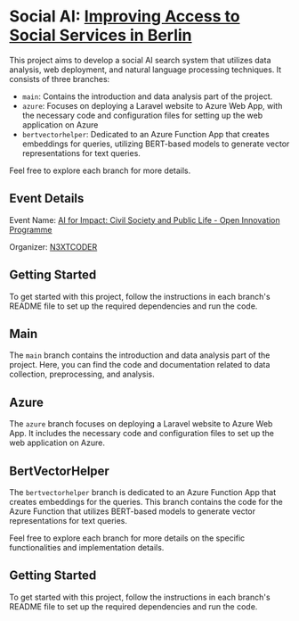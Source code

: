 # Social AI: [Improving Access to Social Services in Berlin](https://n3xtcoder.org/improving-access-to-social-services)

This project aims to develop a social AI search system that utilizes data analysis, web deployment, and natural language processing techniques. It consists of three branches:

- `main`: Contains the introduction and data analysis part of the project.
- `azure`: Focuses on deploying a Laravel website to Azure Web App, with the necessary code and configuration files for setting up the web application on Azure
- `bertvectorhelper`: Dedicated to an Azure Function App that creates embeddings for queries, utilizing BERT-based models to generate vector representations for text queries.

Feel free to explore each branch for more details.

## Event Details

Event Name: [AI for Impact: Civil Society and Public Life - Open Innovation Programme](https://n3xtcoder.org/events/lhbk5i435_ai-for-impact)

Organizer: [N3XTCODER](https://n3xtcoder.org/about)

## Getting Started

To get started with this project, follow the instructions in each branch's README file to set up the required dependencies and run the code.

## Main

The `main` branch contains the introduction and data analysis part of the project. Here, you can find the code and documentation related to data collection, preprocessing, and analysis.

## Azure

The `azure` branch focuses on deploying a Laravel website to Azure Web App. It includes the necessary code and configuration files to set up the web application on Azure.

## BertVectorHelper

The `bertvectorhelper` branch is dedicated to an Azure Function App that creates embeddings for the queries. This branch contains the code for the Azure Function that utilizes BERT-based models to generate vector representations for text queries.

Feel free to explore each branch for more details on the specific functionalities and implementation details.

## Getting Started

To get started with this project, follow the instructions in each branch's README file to set up the required dependencies and run the code.
